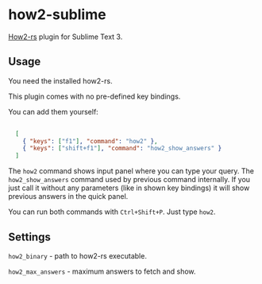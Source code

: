 # how2-sublime
[How2-rs](https://github.com/0nkery/how2-rs) plugin for Sublime Text 3.

## Usage

You need the installed how2-rs.

This plugin comes with no pre-defined key bindings.

You can add them yourself:

``` json
  
  [
    { "keys": ["f1"], "command": "how2" },
    { "keys": ["shift+f1"], "command": "how2_show_answers" }
  ]

```

The `how2` command shows input panel where you can type your query.
The `how2_show_answers` command used by previous command internally.
If you just call it without any parameters (like in shown key bindings)
it will show previous answers in the quick panel.

You can run both commands with `Ctrl+Shift+P`. Just type `how2`.

## Settings

`how2_binary` - path to how2-rs executable.

`how2_max_answers` - maximum answers to fetch and show.
